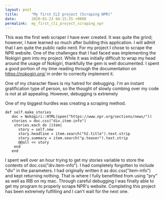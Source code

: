```yaml
---
layout: post
title:      "My first CLI project (Scraping NPR)"
date:       2020-01-23 04:15:35 +0000
permalink:  my_first_cli_project_scraping_npr
---
```



This was the first web scraper I have ever created. It was quite the grind; however, I have learned so much after building this application. I will admit that I am quite the public radio nerd. For my project I chose to scrape the NPR website. One of the challenges that I had faced was implementing the Nokigiri gem into my project. While it was initially difficult to wrap my head around the usage of Nokigiri, thankfully the gem is well documented. I spent a good portion of my time reading through the documentation on https://nokogiri.org/ in order to correctly implement it. 

One of my character flaws is my hatred for debugging. I'm an instant gratification type of person, so the thought of slowly combing over my code is not at all appealing. However, debugging is extremely 

One of my biggest hurdles was creating a scraping method. 
```
def self.make_stories
   doc = Nokogiri::HTML(open("https://www.npr.org/sections/news/"))
   stories = doc.css("div.item-info")
    stories.each do |item|
      story = self.new
      story.headline = item.search("h2.title").text.strip
      story.summary = item.search("p.teaser").text.strip
      @@all << story 
    end
   end 
```

I spent well over an hour trying to get my stories variable to store the contents of doc.css("div.item-info"). I had completely forgotten to include "div" in the parameters. I had originally written it as doc.css("item-info") and kept returning nothing. That is where I fully benefitted from using "pry" as well as IRB on my mac. Through careful debugging I was finally able to get my program to properly scrape NPR's website. Completing this project has been extremely fulfilling and I can't wait for the next one.

